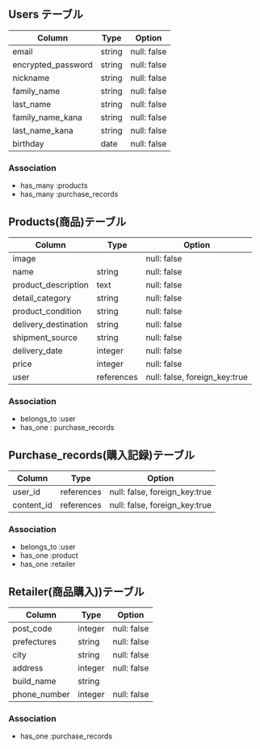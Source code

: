 ## Users テーブル

| Column             | Type    | Option      |
| ------------------ | ------- | ----------- |
| email              | string  | null: false |
| encrypted_password | string  | null: false |
| nickname           | string  | null: false |
| family_name        | string  | null: false |
| last_name          | string  | null: false |
| family_name_kana   | string  | null: false |
| last_name_kana     | string  | null: false |
| birthday           | date    | null: false |

### Association

- has_many :products
- has_many :purchase_records


## Products(商品)テーブル

| Column               | Type       | Option                        |
| -------------------  | ---------- | ----------------------------- |
| image                |            | null: false                   |
| name                 | string     | null: false                   |
| product_description  | text       | null: false                   |
| detail_category      | string     | null: false                   |
| product_condition    | string     | null: false                   |
| delivery_destination | string     | null: false                   |
| shipment_source      | string     | null: false                   |
| delivery_date        | integer    | null: false                   |
| price                | integer    | null: false                   |
| user                 | references | null: false, foreign_key:true |

### Association

- belongs_to  :user
- has_one : purchase_records

## Purchase_records(購入記録)テーブル

| Column     | Type       | Option                        |
| ---------- | ---------- | ----------------------------- |
| user_id    | references | null: false, foreign_key:true |
| content_id | references | null: false, foreign_key:true |

### Association

- belongs_to  :user
- has_one :product
- has_one :retailer

## Retailer(商品購入))テーブル

| Column           | Type     | Option      |
| ---------------- | -------- | ----------- |
| post_code        | integer  | null: false |
| prefectures      | string   | null: false |
| city             | string   | null: false |
| address          | integer  | null: false |
| build_name       | string   |             |
| phone_number     | integer  | null: false |

### Association

-  has_one :purchase_records